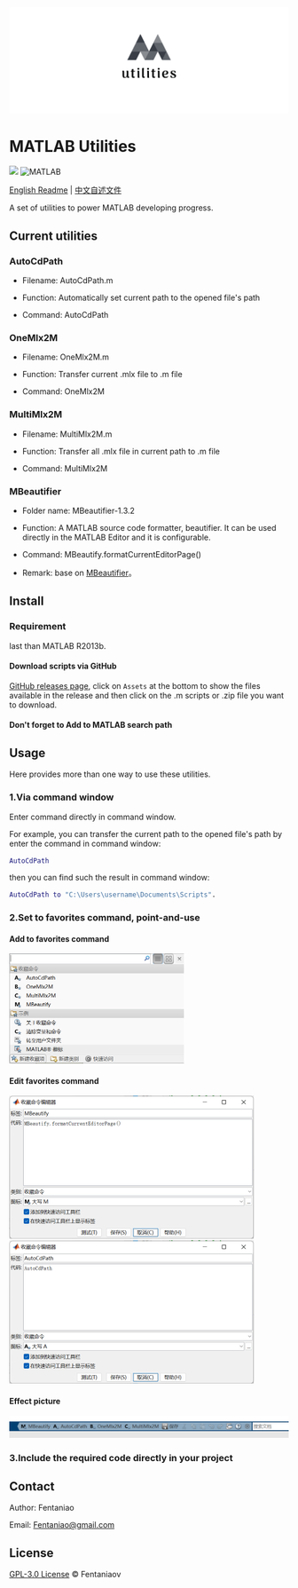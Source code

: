 ![logo](README.assets/logo.png)

# MATLAB Utilities

<p>
    <img src="https://img.shields.io/github/v/release/fentaniao/MATLAB-Utilities?&color=blue&logo=hack-the-box"/>
    <img alt="MATLAB" src="https://img.shields.io/badge/-MATLAB-00ADD8?style=flat&logo=matrix&logoColor=white"/>
</p>

[English Readme](https://github.com/Fentaniao/MATLAB-Utilities/blob/main/README.md) | [中文自述文件](https://github.com/Fentaniao/MATLAB-Utilities/blob/main/README_zh.md)

A set of utilities to power MATLAB developing progress.

## Current utilities

### AutoCdPath

- Filename: AutoCdPath.m

- Function: Automatically set current path to the opened file's path

- Command: AutoCdPath


### OneMlx2M

- Filename: OneMlx2M.m

- Function: Transfer current .mlx file to .m file

- Command: OneMlx2M


### MultiMlx2M

- Filename: MultiMlx2M.m

- Function: Transfer all .mlx file in current path to .m file

- Command: MultiMlx2M

### MBeautifier

- Folder name: MBeautifier-1.3.2

- Function: A MATLAB source code formatter, beautifier. It can be used directly in the MATLAB Editor and it is configurable.

- Command: MBeautify.formatCurrentEditorPage()

- Remark: base on [MBeautifier](https://github.com/davidvarga/MBeautifier)。

## Install

### Requirement

last than MATLAB R2013b.

#### Download scripts via GitHub

[GitHub releases page](https://github.com/Fentaniao/MATLAB-Utilities/releases), click on `Assets` at the bottom to show the files available in the release and then click on the .m scripts or .zip file you want to download.

#### Don't forget to Add to MATLAB search path

## Usage

Here provides more than one way to use these utilities.

### 1.Via command window

Enter command directly in command window.

For example, you can transfer the current path to the opened file's path by enter the command in command window:

```matlab
AutoCdPath
```

then you can find such the result in command window:

```matlab
AutoCdPath to "C:\Users\username\Documents\Scripts".
```

### 2.Set to favorites command, point-and-use

#### Add to favorites command

<img src="README.assets/image-20210921110048305.png" alt="image-20210921110048305" style="zoom: 50%;" />

#### Edit favorites command

<img src="README.assets/image-20210921110103753.png" alt="image-20210921110103753" style="zoom:50%;" />

<img src="README.assets/image-20210921110115227.png" alt="image-20210921110115227" style="zoom:50%;" />

#### Effect picture

<img src="README.assets/image-20210921110140550.png" alt="image-20210921110140550" />

### 3.Include the required code directly in your project

## Contact

Author: Fentaniao

Email: [Fentaniao@gmail.com](mailto:Fentaniao@gmail.com)

## License

[GPL-3.0 License](https://github.com/Fentaniao/MATLAB-Utilities/blob/main/LICENSE) © Fentaniaov
